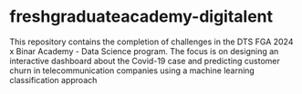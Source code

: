 # freshgraduateacademy-digitalent
This repository contains the completion of challenges in the DTS FGA 2024 x Binar Academy - Data Science program. The focus is on designing an interactive dashboard about the Covid-19 case and predicting customer churn in telecommunication companies using a machine learning classification approach
